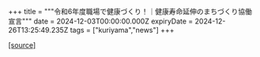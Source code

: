 +++
title = """令和6年度職場で健康づくり！｜健康寿命延伸のまちづくり協働宣言"""
date = 2024-12-03T00:00:00.000Z
expiryDate = 2024-12-26T13:25:49.235Z
tags = ["kuriyama","news"]
+++


[[source]](https://www.town.kuriyama.hokkaido.jp/soshiki/38/29667.html)

